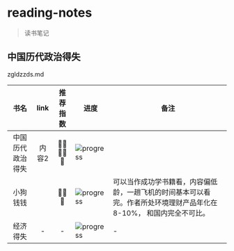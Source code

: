 # reading-notes
> 读书笔记

## 中国历代政治得失 
zgldzzds.md

| 书名 | link | 推荐指数 | 进度 |备注|
|:--------:|:--------:|:--------:|--------|--------|
| 中国历代政治得失 | 内容2   |:star2::star2::star2::star2::star2:| ![progress](https://progress-bar.dev/100/?title=done) ||
| 小狗钱钱   |    | :star2::star2::star2: |![progress](https://progress-bar.dev/100/?title=done)|可以当作成功学书籍看，内容偏低龄，一趟飞机的时间基本可以看完。作者所处环境理财产品年化在8-10%， 和国内完全不可比。|
|经济得失| - | - |![progress](https://progress-bar.dev/80/?title=progress) | - |

